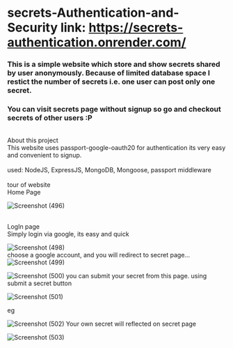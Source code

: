 # secrets-Authentication-and-Security link: https://secrets-authentication.onrender.com/
### This is a simple website which store and show secrets shared by user anonymously. Because of limited database space I restict the number of secrets i.e. one user can post only one secret. <br>
### You can visit secrets page without signup so go and checkout secrets of other users :P

<br>
About this project 
<br>
This website uses passport-google-oauth20 for authentication its very easy and convenient to signup. <br><br>
used: NodeJS, ExpressJS, MongoDB, Mongoose, passport middleware
<br>
<br>
tour of website <br>
Home Page <br> 

![Screenshot (496)](https://user-images.githubusercontent.com/103761502/212367601-36a734cc-360a-4bcb-8a36-94e559b6aefd.png)


<br>
LogIn page
<br>
Simply login via google, its easy and quick <br>

![Screenshot (498)](https://user-images.githubusercontent.com/103761502/212368437-417c8b9d-cad4-4a84-8fc2-88a11c909bf8.png)
<br>
choose a google account, and you will redirect to secret page... <br>
![Screenshot (499)](https://user-images.githubusercontent.com/103761502/212368573-a05734ad-75a6-4519-beaa-1f06ccd1bfbe.png)

![Screenshot (500)](https://user-images.githubusercontent.com/103761502/212368591-39835d3d-1241-4e82-90cb-e6f70146c803.png)
you can submit your secret from this page. using submit a secret button <br>

![Screenshot (501)](https://user-images.githubusercontent.com/103761502/212368765-8374b1ba-64c8-4b1b-a638-1c3095fb871c.png)

eg <br>

![Screenshot (502)](https://user-images.githubusercontent.com/103761502/212368838-2e6734ea-bf7b-404f-990d-ce5420a9be39.png)
Your own secret will reflected on secret page <br>

![Screenshot (503)](https://user-images.githubusercontent.com/103761502/212368913-4cbccdb5-01cf-440c-87b7-3a5716b30459.png)
